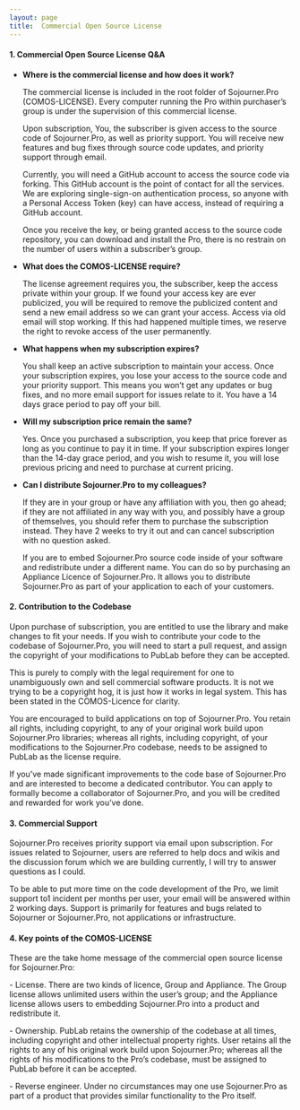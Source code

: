```yaml
---
layout: page
title:  Commercial Open Source License
---
```


#### **1. Commercial Open Source License Q&A**

- **Where is the commercial license and how does it work?**

  The commercial license is included in the root folder of Sojourner.Pro (COMOS-LICENSE). Every computer running the Pro within purchaser’s group is under the supervision of this commercial license. 

  Upon subscription, You, the subscriber is given access to the source code of Sojourner.Pro, as well as priority support. You will receive new features and bug fixes through source code updates, and priority support through email. 

  Currently, you will need a GitHub account to access the source code via forking. This GitHub account is the point of contact for all the services. We are exploring single-sign-on authentication process, so anyone with a Personal Access Token (key) can have access, instead of requiring a GitHub account. 

  Once you receive the key, or being granted access to the source code repository, you can download and install the Pro, there is no restrain on the number of users within a subscriber’s group. 

- **What does the COMOS-LICENSE require?**

  The license agreement requires you, the subscriber, keep the access private within your group. If we found your access key are ever publicized, you will be required to remove the publicized content and send a new email address so we can grant your access. Access via old email will stop working. If this had happened multiple times, we reserve the right to revoke access of the user permanently. 

- **What happens when my subscription expires?**

  You shall keep an active subscription to maintain your access. Once your subscription expires, you lose your access to the source code and your priority support. This means you won’t get any updates or bug fixes, and no more email support for issues relate to it. You have a 14 days grace period to pay off your bill. 

- **Will my subscription price remain the same?**

  Yes. Once you purchased a subscription, you keep that price forever as long as you continue to pay it in time. If your subscription expires longer than the 14-day grace period, and you wish to resume it, you will lose previous pricing and need to purchase at current pricing. 

- **Can I distribute Sojourner.Pro to my colleagues?**

  If they are in your group or have any affiliation with you, then go ahead; if they are not affiliated in any way with you, and possibly have a group of themselves, you should refer them to purchase the subscription instead. They have 2 weeks to try it out and can cancel subscription with no question asked.  

  If you are to embed Sojourner.Pro source code inside of your software and redistribute under a different name. You can do so by purchasing an Appliance Licence of Sojourner.Pro. It allows you to distribute Sojourner.Pro as part of your application to each of your customers.



#### **2. Contribution to the Codebase**

Upon purchase of subscription, you are entitled to use the library and make changes to fit your needs. If you wish to contribute your code to the codebase of Sojourner.Pro, you will need to start a pull request, and assign the copyright of your modifications to PubLab before they can be accepted. 

This is purely to comply with the legal requirement for one to unambiguously own and sell commercial software products. It is not we trying to be a copyright hog, it is just how it works in legal system. This has been stated in the COMOS-Licence for clarity. 

You are encouraged to build applications on top of Sojourner.Pro. You retain all rights, including copyright, to any of your original work build upon Sojourner.Pro libraries; whereas all rights, including copyright, of your modifications to the Sojourner.Pro codebase, needs to be assigned to PubLab as the license require. 

If you’ve made significant improvements to the code base of Sojourner.Pro and are interested to become a dedicated contributor. You can apply to formally become a collaborator of Sojourner.Pro, and you will be credited and rewarded for work you’ve done. 

 

#### **3. Commercial Support**

Sojourner.Pro receives priority support via email upon subscription. For issues related to Sojourner, users are referred to help docs and wikis and the discussion forum which we are building currently, I will try to answer questions as I could.

To be able to put more time on the code development of the Pro, we limit support to1 incident per months per user, your email will be answered within 2 working days. Support is primarily for features and bugs related to Sojourner or Sojourner.Pro, not applications or infrastructure. 

 

#### **4. Key points of the COMOS-LICENSE**

These are the take home message of the commercial open source license for Sojourner.Pro:

\- License. There are two kinds of licence, Group and Appliance. The Group license allows unlimited users within the user’s group; and the Appliance license allows users to embedding Sojourner.Pro into a product and redistribute it. 

\- Ownership. PubLab retains the ownership of the codebase at all times, including copyright and other intellectual property rights. User retains all the rights to any of his original work build upon Sojourner.Pro; whereas all the rights of his modifications to the Pro’s codebase, must be assigned to PubLab before it can be accepted. 

\- Reverse engineer. Under no circumstances may one use Sojourner.Pro as part of a product that provides similar functionality to the Pro itself. 

